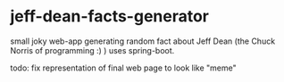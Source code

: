 # jeff-dean-facts-generator

small joky web-app generating random fact about Jeff Dean (the Chuck Norris of programming :) )
uses spring-boot.

todo: fix representation of final web page to look like "meme"
